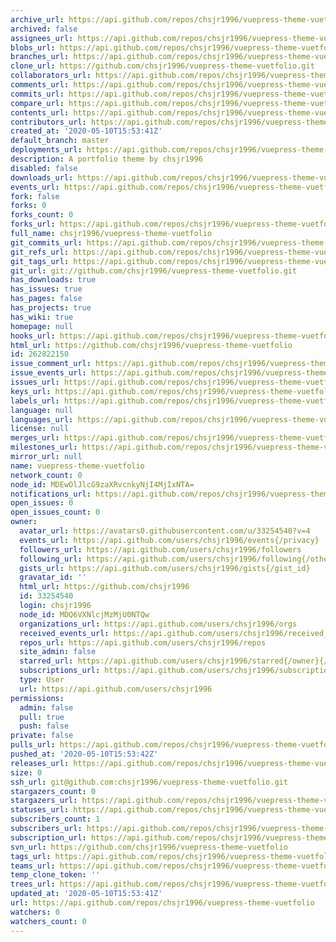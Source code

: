 ```yaml
---
archive_url: https://api.github.com/repos/chsjr1996/vuepress-theme-vuetfolio/{archive_format}{/ref}
archived: false
assignees_url: https://api.github.com/repos/chsjr1996/vuepress-theme-vuetfolio/assignees{/user}
blobs_url: https://api.github.com/repos/chsjr1996/vuepress-theme-vuetfolio/git/blobs{/sha}
branches_url: https://api.github.com/repos/chsjr1996/vuepress-theme-vuetfolio/branches{/branch}
clone_url: https://github.com/chsjr1996/vuepress-theme-vuetfolio.git
collaborators_url: https://api.github.com/repos/chsjr1996/vuepress-theme-vuetfolio/collaborators{/collaborator}
comments_url: https://api.github.com/repos/chsjr1996/vuepress-theme-vuetfolio/comments{/number}
commits_url: https://api.github.com/repos/chsjr1996/vuepress-theme-vuetfolio/commits{/sha}
compare_url: https://api.github.com/repos/chsjr1996/vuepress-theme-vuetfolio/compare/{base}...{head}
contents_url: https://api.github.com/repos/chsjr1996/vuepress-theme-vuetfolio/contents/{+path}
contributors_url: https://api.github.com/repos/chsjr1996/vuepress-theme-vuetfolio/contributors
created_at: '2020-05-10T15:53:41Z'
default_branch: master
deployments_url: https://api.github.com/repos/chsjr1996/vuepress-theme-vuetfolio/deployments
description: A portfolio theme by chsjr1996
disabled: false
downloads_url: https://api.github.com/repos/chsjr1996/vuepress-theme-vuetfolio/downloads
events_url: https://api.github.com/repos/chsjr1996/vuepress-theme-vuetfolio/events
fork: false
forks: 0
forks_count: 0
forks_url: https://api.github.com/repos/chsjr1996/vuepress-theme-vuetfolio/forks
full_name: chsjr1996/vuepress-theme-vuetfolio
git_commits_url: https://api.github.com/repos/chsjr1996/vuepress-theme-vuetfolio/git/commits{/sha}
git_refs_url: https://api.github.com/repos/chsjr1996/vuepress-theme-vuetfolio/git/refs{/sha}
git_tags_url: https://api.github.com/repos/chsjr1996/vuepress-theme-vuetfolio/git/tags{/sha}
git_url: git://github.com/chsjr1996/vuepress-theme-vuetfolio.git
has_downloads: true
has_issues: true
has_pages: false
has_projects: true
has_wiki: true
homepage: null
hooks_url: https://api.github.com/repos/chsjr1996/vuepress-theme-vuetfolio/hooks
html_url: https://github.com/chsjr1996/vuepress-theme-vuetfolio
id: 262822150
issue_comment_url: https://api.github.com/repos/chsjr1996/vuepress-theme-vuetfolio/issues/comments{/number}
issue_events_url: https://api.github.com/repos/chsjr1996/vuepress-theme-vuetfolio/issues/events{/number}
issues_url: https://api.github.com/repos/chsjr1996/vuepress-theme-vuetfolio/issues{/number}
keys_url: https://api.github.com/repos/chsjr1996/vuepress-theme-vuetfolio/keys{/key_id}
labels_url: https://api.github.com/repos/chsjr1996/vuepress-theme-vuetfolio/labels{/name}
language: null
languages_url: https://api.github.com/repos/chsjr1996/vuepress-theme-vuetfolio/languages
license: null
merges_url: https://api.github.com/repos/chsjr1996/vuepress-theme-vuetfolio/merges
milestones_url: https://api.github.com/repos/chsjr1996/vuepress-theme-vuetfolio/milestones{/number}
mirror_url: null
name: vuepress-theme-vuetfolio
network_count: 0
node_id: MDEwOlJlcG9zaXRvcnkyNjI4MjIxNTA=
notifications_url: https://api.github.com/repos/chsjr1996/vuepress-theme-vuetfolio/notifications{?since,all,participating}
open_issues: 0
open_issues_count: 0
owner:
  avatar_url: https://avatars0.githubusercontent.com/u/33254540?v=4
  events_url: https://api.github.com/users/chsjr1996/events{/privacy}
  followers_url: https://api.github.com/users/chsjr1996/followers
  following_url: https://api.github.com/users/chsjr1996/following{/other_user}
  gists_url: https://api.github.com/users/chsjr1996/gists{/gist_id}
  gravatar_id: ''
  html_url: https://github.com/chsjr1996
  id: 33254540
  login: chsjr1996
  node_id: MDQ6VXNlcjMzMjU0NTQw
  organizations_url: https://api.github.com/users/chsjr1996/orgs
  received_events_url: https://api.github.com/users/chsjr1996/received_events
  repos_url: https://api.github.com/users/chsjr1996/repos
  site_admin: false
  starred_url: https://api.github.com/users/chsjr1996/starred{/owner}{/repo}
  subscriptions_url: https://api.github.com/users/chsjr1996/subscriptions
  type: User
  url: https://api.github.com/users/chsjr1996
permissions:
  admin: false
  pull: true
  push: false
private: false
pulls_url: https://api.github.com/repos/chsjr1996/vuepress-theme-vuetfolio/pulls{/number}
pushed_at: '2020-05-10T15:53:42Z'
releases_url: https://api.github.com/repos/chsjr1996/vuepress-theme-vuetfolio/releases{/id}
size: 0
ssh_url: git@github.com:chsjr1996/vuepress-theme-vuetfolio.git
stargazers_count: 0
stargazers_url: https://api.github.com/repos/chsjr1996/vuepress-theme-vuetfolio/stargazers
statuses_url: https://api.github.com/repos/chsjr1996/vuepress-theme-vuetfolio/statuses/{sha}
subscribers_count: 1
subscribers_url: https://api.github.com/repos/chsjr1996/vuepress-theme-vuetfolio/subscribers
subscription_url: https://api.github.com/repos/chsjr1996/vuepress-theme-vuetfolio/subscription
svn_url: https://github.com/chsjr1996/vuepress-theme-vuetfolio
tags_url: https://api.github.com/repos/chsjr1996/vuepress-theme-vuetfolio/tags
teams_url: https://api.github.com/repos/chsjr1996/vuepress-theme-vuetfolio/teams
temp_clone_token: ''
trees_url: https://api.github.com/repos/chsjr1996/vuepress-theme-vuetfolio/git/trees{/sha}
updated_at: '2020-05-10T15:53:41Z'
url: https://api.github.com/repos/chsjr1996/vuepress-theme-vuetfolio
watchers: 0
watchers_count: 0
---
```



